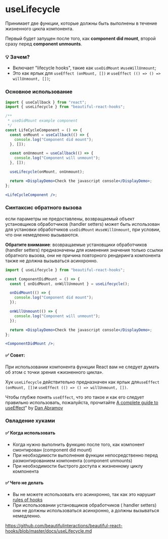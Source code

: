 # useLifecycle

Принимает две функции, которые должны быть выполнены в течение жизненного цикла компонента.

Первый будет запущен после того, как **component did mount**, второй сразу перед **component unmounts**.

### 💡 Зачем?

- Включает "lifecycle hooks", такие как `useDidMount` и`useWillUnmount`;
- Это как ярлык для `useEffect (onMount, [])` и `useEffect (() => () => willUnmount, [])`;

### Основное использование

```jsx harmony
import { useCallback } from "react";
import { useLifecycle } from "beautiful-react-hooks";

/**
 * useDidMount example component
 */
const LifeCycleComponent = () => {
  const onMount = useCallback(() => {
    console.log("Component did mount");
  }, []);

  const onUnmount = useCallback(() => {
    console.log("Component will unmount");
  }, []);

  useLifecycle(onMount, onUnmount);

  return <DisplayDemo>Check the javascript console</DisplayDemo>;
};

<LifeCycleComponent />;
```

### Синтаксис обратного вызова

если параметры не предоставлены, возвращаемый объект установщиков обработчиков (handler setters) может быть использован для
установки обработчиков `useDidMount` и`useWillUnmount`, при условии, что они немедленно вызываются.

**Обратите внимание**: возвращаемые установщики обработчиков (handler setters) предназначены для изменения значения только ссылки обратного вызова, они не
причина повторного рендеринга компонента также не должна вызываться асинхронно.

```jsx harmony
import { useLifecycle } from "beautiful-react-hooks";

const ComponentDidMount = () => {
  const { onDidMount, onWillUnmount } = useLifecycle();

  onDidMount(() => {
    console.log("Component did mount");
  });

  onWillUnmount(() => {
    console.log("Component will unmount");
  });

  return <DisplayDemo>Check the javascript console</DisplayDemo>;
};

<ComponentDidMount />;
```

#### ✅ Совет:

При использовании компонента функции React вам не следует думать об этом с точки зрения «жизненного цикла».

Хук `useLifecycle` действительно предназначен как ярлык для`useEffect (onMount, [])`и
`useEffect (() => () => willUnmount, [])`.

Чтобы глубже понять `useEffect`, что это такое и как его следует правильно использовать, пожалуйста, прочитайте
[A complete guide to useEffect](https://overreacted.io/a-complete-guide-to-useeffect/)"
by [Dan Abramov](https://twitter.com/dan_abramov)

### Овладение хуками

#### ✅ Когда использовать

- Когда нужно выполнить функцию после того, как компонент смонтирован (component did mount)
- При необходимости выполнения функции непосредственно перед размонтированием компонента (component unmounts)
- При необходимости быстрого доступа к жизненному циклу компонента

#### ✅ Чего не делать

- Вы не можете использовать его асинхронно, так как это нарушит [rules of hooks](https://reactjs.org/docs/hooks-rules.html)
- При использовании установщиков обработчиков ( handler setters) они не должны использоваться асинхронно, а должны вызываться немедленно.

https://github.com/beautifulinteractions/beautiful-react-hooks/blob/master/docs/useLifecycle.md